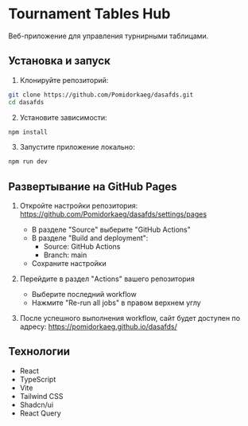 # Tournament Tables Hub

Веб-приложение для управления турнирными таблицами.

## Установка и запуск

1. Клонируйте репозиторий:
```bash
git clone https://github.com/Pomidorkaeg/dasafds.git
cd dasafds
```

2. Установите зависимости:
```bash
npm install
```

3. Запустите приложение локально:
```bash
npm run dev
```

## Развертывание на GitHub Pages

1. Откройте настройки репозитория: https://github.com/Pomidorkaeg/dasafds/settings/pages
   - В разделе "Source" выберите "GitHub Actions"
   - В разделе "Build and deployment":
     - Source: GitHub Actions
     - Branch: main
   - Сохраните настройки

2. Перейдите в раздел "Actions" вашего репозитория
   - Выберите последний workflow
   - Нажмите "Re-run all jobs" в правом верхнем углу

3. После успешного выполнения workflow, сайт будет доступен по адресу:
   https://pomidorkaeg.github.io/dasafds/

## Технологии

- React
- TypeScript
- Vite
- Tailwind CSS
- Shadcn/ui
- React Query